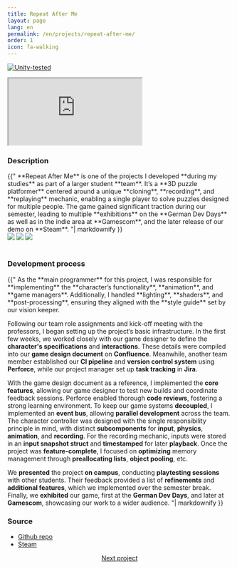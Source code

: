 ```yaml
---
title: Repeat After Me
layout: page
lang: en
permalink: /en/projects/repeat-after-me/
order: 1
icon: fa-walking
---
```


[![Unity-tested](https://img.shields.io/badge/Made%20with-Unity%20-%23000000.svg?&logo=unity)](https://unity.com)

<iframe src="https://www.youtube.com/embed/Dwql-KgXfdE?si=jU_M9EeAFab1Xar4" allow="autoplay; encrypted-media; fullscreen;"></iframe>
<br>

### Description
<div class="blockText"> {{"
**Repeat After Me** is one of the projects I developed **during my studies** as part of a larger student **team**.
It’s a **3D puzzle platformer** centered around a unique **cloning**, **recording**, and **replaying** mechanic, enabling
a single player to solve puzzles designed for multiple people. The game gained significant traction during our
semester, leading to multiple **exhibitions** on the **German Dev Days** as well as in the indie area at **Gamescom**,
and the later release of our demo on **Steam**.
"| markdownify }} </div>

<div class="screenshots">
    <img src="{{ site.baseurl | append: '/assets/images/ram/screenshot1.png' }}">
    <img src="{{ site.baseurl | append: '/assets/images/ram/screenshot2.png' }}">
    <img src="{{ site.baseurl | append: '/assets/images/ram/screenshot3.png' }}">
</div>
<br>

### Development process
<div class="blockText"> {{"
As the **main programmer** for this project, I was responsible for **implementing** the **character’s functionality**, **animation**,
and **game managers**. Additionally, I handled **lighting**, **shaders**, and **post-processing**, ensuring they aligned with the **style
guide** set by our vision keeper.

Following our team role assignments and kick-off meeting with the professors, I began setting up the project’s
basic infrastructure. In the first few weeks, we worked closely with our game designer to define the **character's
specifications** and **interactions**. These details were compiled into our **game design document** on **Confluence**. Meanwhile,
another team member established our **CI pipeline** and **version control system** using **Perforce**, while our project manager
set up **task tracking** in **Jira**.

With the game design document as a reference, I implemented the **core features**, allowing our game designer to test new
builds and coordinate feedback sessions. Perforce enabled thorough **code reviews**, fostering a strong learning
environment. To keep our game systems **decoupled**, I implemented an **event bus**, allowing **parallel development** across the
team. The character controller was designed with the single responsibility principle in mind, with distinct
**subcomponents** for **input**, **physics**, **animation**, and **recording**. For the recording mechanic, inputs were stored in an **input
snapshot struct** and **timestamped** for later **playback**. Once the project was **feature-complete**, I focused on **optimizing** memory
management through **preallocating lists**, **object pooling**, etc.

We **presented** the project **on campus**, conducting **playtesting sessions** with other students. Their feedback provided a
list of **refinements** and **additional features**, which we implemented over the semester break. Finally, we **exhibited** our
game, first at the **German Dev Days**, and later at **Gamescom**, showcasing our work to a wider audience.
"| markdownify }} </div>

### Source
* [Github repo](https://github.com/sareklambert/repeat-after-me)
* [Steam](https://store.steampowered.com/app/2470830/Repeat_After_Me/)

<div style="text-align: center;">
<a href="{{ site.baseurl | append: '/en/projects/repeat-after-you/index.html' }}" class="button scrolly">Next project</a>
</div>
